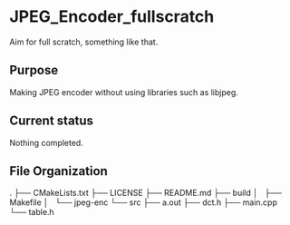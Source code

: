 # JPEG_Encoder_fullscratch
Aim for full scratch, something like that.

## Purpose
Making JPEG encoder without using libraries such as libjpeg.

## Current status
Nothing completed.

## File Organization
.
├── CMakeLists.txt
├── LICENSE
├── README.md
├── build
│   ├── Makefile
│   └── jpeg-enc
└── src
    ├── a.out
    ├── dct.h
    ├── main.cpp
    └── table.h




